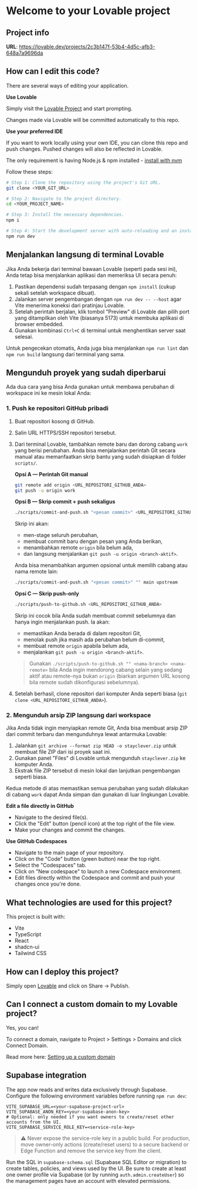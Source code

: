 # Welcome to your Lovable project

## Project info

**URL**: https://lovable.dev/projects/2c3b147f-53b4-4d5c-afb3-648a7a9696da

## How can I edit this code?

There are several ways of editing your application.

**Use Lovable**

Simply visit the [Lovable Project](https://lovable.dev/projects/2c3b147f-53b4-4d5c-afb3-648a7a9696da) and start prompting.

Changes made via Lovable will be committed automatically to this repo.

**Use your preferred IDE**

If you want to work locally using your own IDE, you can clone this repo and push changes. Pushed changes will also be reflected in Lovable.

The only requirement is having Node.js & npm installed - [install with nvm](https://github.com/nvm-sh/nvm#installing-and-updating)

Follow these steps:

```sh
# Step 1: Clone the repository using the project's Git URL.
git clone <YOUR_GIT_URL>

# Step 2: Navigate to the project directory.
cd <YOUR_PROJECT_NAME>

# Step 3: Install the necessary dependencies.
npm i

# Step 4: Start the development server with auto-reloading and an instant preview.
npm run dev
```

## Menjalankan langsung di terminal Lovable

Jika Anda bekerja dari terminal bawaan Lovable (seperti pada sesi ini), Anda tetap bisa menjalankan aplikasi dan memeriksa UI
secara penuh:

1. Pastikan dependensi sudah terpasang dengan `npm install` (cukup sekali setelah workspace dibuat).
2. Jalankan server pengembangan dengan `npm run dev -- --host` agar Vite menerima koneksi dari pratinjau Lovable.
3. Setelah perintah berjalan, klik tombol "Preview" di Lovable dan pilih port yang ditampilkan oleh Vite (biasanya 5173) untuk
   membuka aplikasi di browser embedded.
4. Gunakan kombinasi `Ctrl+C` di terminal untuk menghentikan server saat selesai.

Untuk pengecekan otomatis, Anda juga bisa menjalankan `npm run lint` dan `npm run build` langsung dari terminal yang sama.

## Mengunduh proyek yang sudah diperbarui

Ada dua cara yang bisa Anda gunakan untuk membawa perubahan di workspace ini ke mesin lokal Anda:

### 1. Push ke repositori GitHub pribadi

1. Buat repositori kosong di GitHub.
2. Salin URL HTTPS/SSH repositori tersebut.
3. Dari terminal Lovable, tambahkan remote baru dan dorong cabang `work` yang berisi perubahan. Anda bisa menjalankan perintah Git
   secara manual atau memanfaatkan skrip bantu yang sudah disiapkan di folder `scripts/`.

   **Opsi A — Perintah Git manual**

   ```sh
   git remote add origin <URL_REPOSITORI_GITHUB_ANDA>
   git push -u origin work
   ```

   **Opsi B — Skrip commit + push sekaligus**

   ```sh
   ./scripts/commit-and-push.sh "<pesan commit>" <URL_REPOSITORI_GITHUB_ANDA>
   ```

   Skrip ini akan:

   - men-stage seluruh perubahan,
   - membuat commit baru dengan pesan yang Anda berikan,
   - menambahkan remote `origin` bila belum ada,
   - dan langsung menjalankan `git push -u origin <branch-aktif>`.

   Anda bisa menambahkan argumen opsional untuk memilih cabang atau nama remote lain:

   ```sh
   ./scripts/commit-and-push.sh "<pesan commit>" "" main upstream
   ```

   **Opsi C — Skrip push-only**

   ```sh
   ./scripts/push-to-github.sh <URL_REPOSITORI_GITHUB_ANDA>
   ```

   Skrip ini cocok bila Anda sudah membuat commit sebelumnya dan hanya ingin menjalankan push. Ia akan:

   - memastikan Anda berada di dalam repositori Git,
   - menolak push jika masih ada perubahan belum di-commit,
   - membuat remote `origin` apabila belum ada,
   - menjalankan `git push -u origin <branch-aktif>`.

   > Gunakan `./scripts/push-to-github.sh "" <nama-branch> <nama-remote>` bila Anda ingin mendorong cabang selain yang sedang
   > aktif atau remote-nya bukan `origin` (biarkan argumen URL kosong bila remote sudah dikonfigurasi sebelumnya).

4. Setelah berhasil, clone repositori dari komputer Anda seperti biasa (`git clone <URL_REPOSITORI_GITHUB_ANDA>`).

### 2. Mengunduh arsip ZIP langsung dari workspace

Jika Anda tidak ingin menyiapkan remote Git, Anda bisa membuat arsip ZIP dari commit terbaru dan mengunduhnya lewat antarmuka Lovable:

1. Jalankan `git archive --format zip HEAD -o stayclever.zip` untuk membuat file ZIP dari isi proyek saat ini.
2. Gunakan panel "Files" di Lovable untuk mengunduh `stayclever.zip` ke komputer Anda.
3. Ekstrak file ZIP tersebut di mesin lokal dan lanjutkan pengembangan seperti biasa.

Kedua metode di atas memastikan semua perubahan yang sudah dilakukan di cabang `work` dapat Anda simpan dan gunakan di luar lingkungan Lovable.

**Edit a file directly in GitHub**

- Navigate to the desired file(s).
- Click the "Edit" button (pencil icon) at the top right of the file view.
- Make your changes and commit the changes.

**Use GitHub Codespaces**

- Navigate to the main page of your repository.
- Click on the "Code" button (green button) near the top right.
- Select the "Codespaces" tab.
- Click on "New codespace" to launch a new Codespace environment.
- Edit files directly within the Codespace and commit and push your changes once you're done.

## What technologies are used for this project?

This project is built with:

- Vite
- TypeScript
- React
- shadcn-ui
- Tailwind CSS

## How can I deploy this project?

Simply open [Lovable](https://lovable.dev/projects/2c3b147f-53b4-4d5c-afb3-648a7a9696da) and click on Share -> Publish.

## Can I connect a custom domain to my Lovable project?

Yes, you can!

To connect a domain, navigate to Project > Settings > Domains and click Connect Domain.

Read more here: [Setting up a custom domain](https://docs.lovable.dev/features/custom-domain#custom-domain)

## Supabase integration

The app now reads and writes data exclusively through Supabase. Configure the following environment variables before running `npm run dev`:

```
VITE_SUPABASE_URL=<your-supabase-project-url>
VITE_SUPABASE_ANON_KEY=<your-supabase-anon-key>
# Optional: only needed if you want owners to create/reset other accounts from the UI.
VITE_SUPABASE_SERVICE_ROLE_KEY=<service-role-key>
```

> ⚠️ Never expose the service-role key in a public build. For production, move owner-only actions (create/reset users) to a secure backend or Edge Function and remove the service key from the client.

Run the SQL in `supabase-schema.sql` (Supabase SQL Editor or migration) to create tables, policies, and views used by the UI. Be sure to create at least one owner profile via Supabase (or by running `auth.admin.createUser`) so the management pages have an account with elevated permissions.

